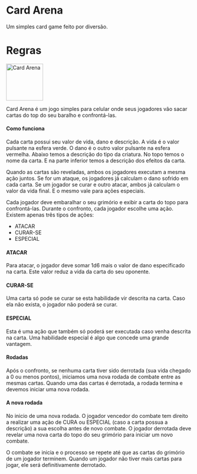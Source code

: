 # Card Arena
Um simples card game feito por diversão.


# Regras


<img src="https://maickon.github.io/card-arena/assets/img/images/icon.jpg" alt="Card Arena" width="100" height="100">

Card Arena é um jogo simples para celular onde seus jogadores vão sacar cartas do top do seu baralho e confrontá-las.

#### Como funciona

Cada carta possui seu valor de vida, dano e descrição. A vida é o valor pulsante na esfera verde. O dano é o outro valor pulsante na esfera vermelha. Abaixo temos a descrição do tipo da criatura. No topo temos o nome da carta. E na parte inferior temos a descrição dos efeitos da carta.

Quando as cartas são reveladas, ambos os jogadores executam a mesma ação juntos. Se for um ataque, os jogadores já calculam o dano sofrido em cada carta. Se um jogador se curar e outro atacar, ambos já calculam o valor da vida final. E o mesmo vale para ações especiais.

Cada jogador deve embaralhar o seu grimório e exibir a carta do topo para confrontá-las. Durante o confronto, cada jogador escolhe uma ação. Existem apenas três tipos de ações:

- ATACAR
- CURAR-SE
- ESPECIAL

#### ATACAR

Para atacar, o jogador deve somar 1d6 mais o valor de dano especificado na carta. Este valor reduz a vida da carta do seu oponente.

#### CURAR-SE

Uma carta só pode se curar se esta habilidade vir descrita na carta. Caso ela não exista, o jogador não poderá se curar.

#### ESPECIAL

Esta é uma ação que também só poderá ser executada caso venha descrita na carta. Uma habilidade especial é algo que concede uma grande vantagem.

#### Rodadas

Após o confronto, se nenhuma carta tiver sido derrotada (sua vida chegado a 0 ou menos pontos), iniciamos uma nova rodada de combate entre as mesmas cartas. Quando uma das cartas é derrotada, a rodada termina e devemos iniciar uma nova rodada.

#### A nova rodada

No inicio de uma nova rodada. O jogador vencedor do combate tem direito a realizar uma ação de CURA ou ESPECIAL (caso a carta possua a descrição) a sua escolha antes de novo combate. O jogador derrotada deve revelar uma nova carta do topo do seu grimório para iniciar um novo combate.

O combate se inicia e o processo se repete até que as cartas do grimório de um jogador terminem. Quando um jogador não tiver mais cartas para jogar, ele será definitivamente derrotado.